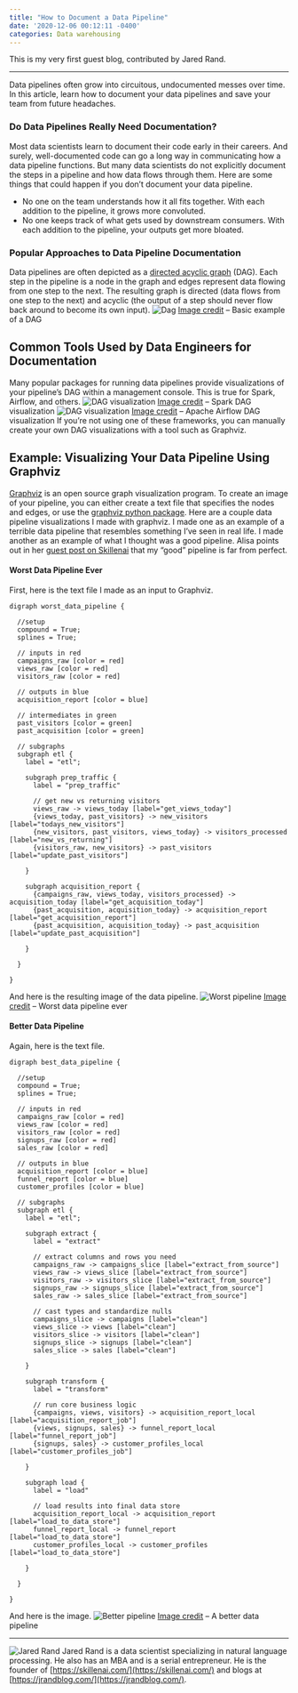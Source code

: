 ```yaml
---
title: "How to Document a Data Pipeline"
date: '2020-12-06 00:12:11 -0400'
categories: Data warehousing
---
```


This is my very first guest blog, contributed by Jared Rand. 

---

Data pipelines often grow into circuitous, undocumented messes over time. In this article, learn how to document your data pipelines and save your team from future headaches.
### Do Data Pipelines Really Need Documentation?
Most data scientists learn to document their code early in their careers. And surely, well-documented code can go a long way in communicating how a data pipeline functions. But many data scientists do not explicitly document the steps in a pipeline and how data flows through them.
Here are some things that could happen if you don’t document your data pipeline.
* No one on the team understands how it all fits together. With each addition to the pipeline, it grows more convoluted.
* No one keeps track of what gets used by downstream consumers. With each addition to the pipeline, your outputs get more bloated.

### Popular Approaches to Data Pipeline Documentation
Data pipelines are often depicted as a [directed acyclic graph](https://www.astronomer.io/blog/what-exactly-is-a-dag) (DAG). Each step in the pipeline is a node in the graph and edges represent data flowing from one step to the next. The resulting graph is directed (data flows from one step to the next) and acyclic (the output of a step should never flow back around to become its own input).
![Dag](https://www.alisa-in.tech/images/basic_dag.svg)
[Image credit](https://upload.wikimedia.org/wikipedia/commons/e/ef/Tred-Gprime.svg) – Basic example of a DAG

## Common Tools Used by Data Engineers for Documentation
Many popular packages for running data pipelines provide visualizations of your pipeline’s DAG within a management console. This is true for Spark, Airflow, and others.
![DAG visualization](https://www.alisa-in.tech/images/job_8.png)
[Image credit](https://databricks.com/blog/2015/06/22/understanding-your-spark-application-through-visualization.html) – Spark DAG visualization
![DAG visualization](https://www.alisa-in.tech/images/subdag_before.png)
[Image credit](https://airflow.apache.org/docs/apache-airflow/stable/concepts.html) – Apache Airflow DAG visualization
If you’re not using one of these frameworks, you can manually create your own DAG visualizations with a tool such as Graphviz.

## Example: Visualizing Your Data Pipeline Using Graphviz
[Graphviz](https://graphviz.org/) is an open source graph visualization program. To create an image of your pipeline, you can either create a text file that specifies the nodes and edges, or use the [graphviz python package](https://pypi.org/project/graphviz/).
Here are a couple data pipeline visualizations I made with graphviz. I made one as an example of a terrible data pipeline that resembles something I’ve seen in real life. I made another as an example of what I thought was a good pipeline. Alisa points out in her [guest post on Skillenai](https://skillenai.com/blog/) that my “good” pipeline is far from perfect.

#### Worst Data Pipeline Ever
First, here is the text file I made as an input to Graphviz.
```
digraph worst_data_pipeline {

  //setup
  compound = True;
  splines = True;

  // inputs in red
  campaigns_raw [color = red]
  views_raw [color = red]
  visitors_raw [color = red]

  // outputs in blue
  acquisition_report [color = blue]

  // intermediates in green
  past_visitors [color = green]
  past_acquisition [color = green]

  // subgraphs
  subgraph etl {
    label = "etl";

    subgraph prep_traffic {
      label = "prep_traffic"

      // get new vs returning visitors
      views_raw -> views_today [label="get_views_today"]
      {views_today, past_visitors} -> new_visitors [label="todays_new_visitors"]
      {new_visitors, past_visitors, views_today} -> visitors_processed [label="new_vs_returning"]
      {visitors_raw, new_visitors} -> past_visitors [label="update_past_visitors"]

    }

    subgraph acquisition_report {
      {campaigns_raw, views_today, visitors_processed} -> acquisition_today [label="get_acquisition_today"]
      {past_acquisition, acquisition_today} -> acquisition_report [label="get_acquisition_report"]
      {past_acquisition, acquisition_today} -> past_acquisition [label="update_past_acquisition"]

    }

  }

}
```

And here is the resulting image of the data pipeline.
![Worst pipeline](https://www.alisa-in.tech/images/worst_pipeline.png)
[Image credit](https://github.com/chiefastro/skillenai-notebooks/blob/master/worst-data-pipeline/worst-data-pipeline.dot.png) – Worst data pipeline ever

#### Better Data Pipeline
Again, here is the text file.
```
digraph best_data_pipeline {

  //setup
  compound = True;
  splines = True;

  // inputs in red
  campaigns_raw [color = red]
  views_raw [color = red]
  visitors_raw [color = red]
  signups_raw [color = red]
  sales_raw [color = red]

  // outputs in blue
  acquisition_report [color = blue]
  funnel_report [color = blue]
  customer_profiles [color = blue]

  // subgraphs
  subgraph etl {
    label = "etl";

    subgraph extract {
      label = "extract"

      // extract columns and rows you need
      campaigns_raw -> campaigns_slice [label="extract_from_source"]
      views_raw -> views_slice [label="extract_from_source"]
      visitors_raw -> visitors_slice [label="extract_from_source"]
      signups_raw -> signups_slice [label="extract_from_source"]
      sales_raw -> sales_slice [label="extract_from_source"]

      // cast types and standardize nulls
      campaigns_slice -> campaigns [label="clean"]
      views_slice -> views [label="clean"]
      visitors_slice -> visitors [label="clean"]
      signups_slice -> signups [label="clean"]
      sales_slice -> sales [label="clean"]

    }

    subgraph transform {
      label = "transform"

      // run core business logic
      {campaigns, views, visitors} -> acquisition_report_local [label="acquisition_report_job"]
      {views, signups, sales} -> funnel_report_local [label="funnel_report_job"]
      {signups, sales} -> customer_profiles_local [label="customer_profiles_job"]

    }

    subgraph load {
      label = "load"

      // load results into final data store
      acquisition_report_local -> acquisition_report [label="load_to_data_store"]
      funnel_report_local -> funnel_report [label="load_to_data_store"]
      customer_profiles_local -> customer_profiles [label="load_to_data_store"]

    }

  }

}
```

And here is the image.
![Better pipeline](https://www.alisa-in.tech/images/better_pipeline.png)
[Image credit](https://github.com/chiefastro/skillenai-notebooks/blob/master/worst-data-pipeline/best-data-pipeline.dot.png) – A better data pipeline

---

![Jared Rand](https://www.alisa-in.tech/images/jrand.jpg)
Jared Rand is a data scientist specializing in natural language processing. He also has an MBA and is a serial entrepreneur. He is the founder of [https://skillenai.com/](https://skillenai.com/) and blogs at [https://jrandblog.com/](https://jrandblog.com/).
